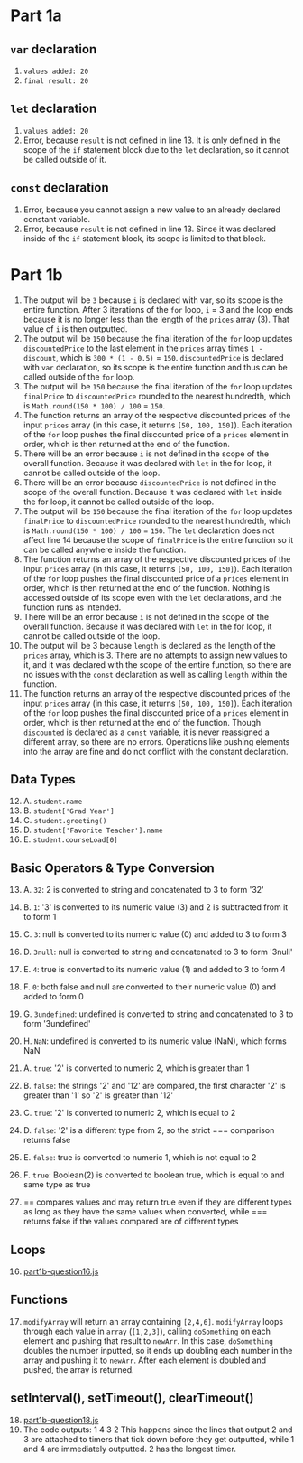 # Part 1a

## `var` declaration

1. `values added: 20`
2. `final result: 20`

## `let` declaration

1. `values added: 20`
2. Error, because `result` is not defined in line 13. It is only defined in the scope of the `if` statement block due to the `let` declaration, so it cannot be called outside of it.

## `const` declaration

1. Error, because you cannot assign a new value to an already declared constant variable.
2. Error, because `result` is not defined in line 13. Since it was declared inside of the `if` statement block, its scope is limited to that block.

# Part 1b

1. The output will be `3` because `i` is declared with var, so its scope is the entire function. After 3 iterations of the `for` loop, `i` = 3 and the loop ends because it is no longer less than the length of the `prices` array (3). That value of `i` is then outputted.
2. The output will be `150` because the final iteration of the `for` loop updates `discountedPrice` to the last element in the `prices` array times `1 - discount`, which is `300 * (1 - 0.5)` = `150`. `discountedPrice` is declared with `var` declaration, so its scope is the entire function and thus can be called outside of the `for` loop.
3. The output will be `150` because the final iteration of the `for` loop updates `finalPrice` to `discountedPrice` rounded to the nearest hundredth, which is `Math.round(150 * 100) / 100` = `150`.
4. The function returns an array of the respective discounted prices of the input `prices` array (in this case, it returns `[50, 100, 150]`). Each iteration of the `for` loop pushes the final discounted price of a `prices` element in order, which is then returned at the end of the function.
5. There will be an error because `i` is not defined in the scope of the overall function. Because it was declared with `let` in the for loop, it cannot be called outside of the loop.
6. There will be an error because `discountedPrice` is not defined in the scope of the overall function. Because it was declared with `let` inside the for loop, it cannot be called outside of the loop.
7. The output will be `150` because the final iteration of the `for` loop updates `finalPrice` to `discountedPrice` rounded to the nearest hundredth, which is `Math.round(150 * 100) / 100` = `150`. The `let` declaration does not affect line 14 because the scope of `finalPrice` is the entire function so it can be called anywhere inside the function.
8. The function returns an array of the respective discounted prices of the input `prices` array (in this case, it returns `[50, 100, 150]`). Each iteration of the `for` loop pushes the final discounted price of a `prices` element in order, which is then returned at the end of the function. Nothing is accessed outside of its scope even with the `let` declarations, and the function runs as intended.
9. There will be an error because `i` is not defined in the scope of the overall function. Because it was declared with `let` in the for loop, it cannot be called outside of the loop.
10. The output will be 3 because `length` is declared as the length of the `prices` array, which is 3. There are no attempts to assign new values to it, and it was declared with the scope of the entire function, so there are no issues with the `const` declaration as well as calling `length` within the function.
11. The function returns an array of the respective discounted prices of the input `prices` array (in this case, it returns `[50, 100, 150]`). Each iteration of the `for` loop pushes the final discounted price of a `prices` element in order, which is then returned at the end of the function. Though `discounted` is declared as a `const` variable, it is never reassigned a different array, so there are no errors. Operations like pushing elements into the array are fine and do not conflict with the constant declaration.

## Data Types

12. A. `student.name`
12. B. `student['Grad Year']`
12. C. `student.greeting()`
12. D. `student['Favorite Teacher'].name`
12. E. `student.courseLoad[0]`

## Basic Operators & Type Conversion

13. A. `32`: 2 is converted to string and concatenated to 3 to form '32'
13. B. `1`: '3' is converted to its numeric value (3) and 2 is subtracted from it to form 1
13. C. `3`: null is converted to its numeric value (0) and added to 3 to form 3
13. D. `3null`: null is converted to string and concatenated to 3 to form '3null'
13. E. `4`: true is converted to its numeric value (1) and added to 3 to form 4
13. F. `0`: both false and null are converted to their numeric value (0) and added to form 0
13. G. `3undefined`: undefined is converted to string and concatenated to 3 to form '3undefined'
13. H. `NaN`: undefined is converted to its numeric value (NaN), which forms NaN

14. A. `true`: '2' is converted to numeric 2, which is greater than 1
14. B. `false`: the strings '2' and '12' are compared, the first character '2' is greater than '1' so '2' is greater than '12'
14. C. `true`: '2' is converted to numeric 2, which is equal to 2
14. D. `false`: '2' is a different type from 2, so the strict === comparison returns false
14. E. `false`: true is converted to numeric 1, which is not equal to 2
14. F. `true`: Boolean(2) is converted to boolean true, which is equal to and same type as true
15. == compares values and may return true even if they are different types as long as they have the same values when converted, while === returns false if the values compared are of different types

## Loops

16. [part1b-question16.js](./part1b-question16.js)

## Functions

17. `modifyArray` will return an array containing `[2,4,6]`. `modifyArray` loops through each value in `array` (`[1,2,3]`), calling `doSomething` on each element and pushing that result to `newArr`. In this case, `doSomething` doubles the number inputted, so it ends up doubling each number in the array and pushing it to `newArr`. After each element is doubled and pushed, the array is returned.

## setInterval(), setTimeout(), clearTimeout()

18. [part1b-question18.js](./part1b-question18.js)
19. The code outputs:
    1
    4
    3
    2
    This happens since the lines that output 2 and 3 are attached to timers that tick down before they get outputted, while 1 and 4 are immediately outputted. 2 has the longest timer.